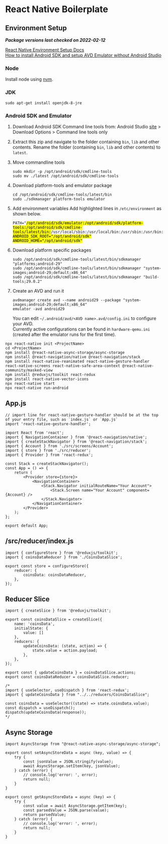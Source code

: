 # React Native Boilerplate

## Environment Setup

**_Package versions last checked on 2022-02-12_**

[React Native Environment Setup Docs](https://reactnative.dev/docs/environment-setup)\
[How to install Android SDK and setup AVD Emulator without Android Studio](https://medium.com/michael-wallace/how-to-install-android-sdk-and-setup-avd-emulator-without-android-studio-aeb55c014264)

### Node

Install node using [nvm](https://github.com/nvm-sh/nvm#installing-and-updating).

### JDK

```
sudo apt-get install openjdk-8-jre
```

### Android SDK and Emulator

1. Download Android SDK Command line tools from: Android Studio [site](https://developer.android.com/studio) > Download Options > Command line tools only
2. Extract this zip and navigate to the folder containing `bin`, `lib` and other contents. Rename the folder (containing `bin`, `lib` and other contents) to `latest`.
3. Move commandline tools

    ```
    sudo mkdir -p /opt/android/sdk/cmdline-tools
    sudo mv ./latest /opt/android/sdk/cmdline-tools
    ```

4. Download platform-tools and emulator package

    ```
    cd /opt/android/sdk/cmdline-tools/latest/bin
    sudo ./sdkmanager platform-tools emulator
    ```

5. Add environment variables
   Add highlighted lines in `/etc/environment` as shown below.
   <code><pre>PATH="<mark>/opt/android/sdk/emulator:/opt/android/sdk/platform-tools:/opt/android/sdk/cmdline-tools/latest/bin:</mark>/usr/local/sbin:/usr/local/bin:/usr/sbin:/usr/bin:/sbin:/bin:/usr/games:/usr/local/games:/snap/bin"
   <mark>ANDROID_SDK_ROOT="/opt/android/sdk"</mark>
   <mark>ANDROID_HOME="/opt/android/sdk"</mark></pre></code>

6. Download platform specific packages
    ```
    sudo /opt/android/sdk/cmdline-tools/latest/bin/sdkmanager "platforms;android-29"
    sudo /opt/android/sdk/cmdline-tools/latest/bin/sdkmanager "system-images;android-29;default;x86_64"
    sudo /opt/android/sdk/cmdline-tools/latest/bin/sdkmanager "build-tools;29.0.2"
    ```
7. Create an AVD and run it

    ```
    avdmanager create avd --name android29 --package "system-images;android-29;default;x86_64"
    emulator -avd android29
    ```

    You can edit `~/.android/avd/<AVD name>.avd/config.ini` to configure your AVD.\
    Currently active configurations can be found in `hardware-qemu.ini` (created after the emulator runs for the first time).

```
npx react-native init <ProjectName>
cd <ProjectName>
npm install @react-native-async-storage/async-storage
npm install @react-navigation/native @react-navigation/stack
npm install react-native-reanimated react-native-gesture-handler react-native-screens react-native-safe-area-context @react-native-community/masked-view
npm install @reduxjs/toolkit react-redux
npm install react-native-vector-icons
npx react-native start
npx react-native run-android
```

## App.js

```
// import line for react-native-gesture-handler should be at the top of your entry file, such as `index.js` or `App.js`
import 'react-native-gesture-handler';

import React from 'react';
import { NavigationContainer } from '@react-navigation/native';
import { createStackNavigator } from '@react-navigation/stack';
import { Account } from './src/screens/Account';
import { store } from './src/reducer';
import { Provider } from 'react-redux';

const Stack = createStackNavigator();
const App = () => {
    return (
        <Provider store={store}>
            <NavigationContainer>
                <Stack.Navigator initialRouteName="Your Account">
                    <Stack.Screen name="Your Account" component={Account} />
                </Stack.Navigator>
            </NavigationContainer>
        </Provider>
    );
};

export default App;
```

## /src/reducer/index.js

```
import { configureStore } from '@reduxjs/toolkit';
import { coinsDataReducer } from './CoinsDataSlice';

export const store = configureStore({
    reducer: {
        coinsData: coinsDataReducer,
    },
});
```

## Reducer Slice

```
import { createSlice } from '@reduxjs/toolkit';

export const coinsDataSlice = createSlice({
    name: 'coinsData',
    initialState: {
        value: []
    },
    reducers: {
        updateCoinsData: (state, action) => {
            state.value = action.payload;
        },
    },
});

export const { updateCoinsData } = coinsDataSlice.actions;
export const coinsDataReducer = coinsDataSlice.reducer;

/*
import { useSelector, useDispatch } from 'react-redux';
import { updateCoinsData } from "../../reducers/CoinsDataSlice";

const coinsData = useSelector((state) => state.coinsData.value);
const dispatch = useDispatch();
dispatch(updateCoinsData(response));
*/
```

## Async Storage

```
import AsyncStorage from "@react-native-async-storage/async-storage";

export const setAsyncStoreData = async (key, value) => {
    try {
        const jsonValue = JSON.stringify(value);
        await AsyncStorage.setItem(key, jsonValue);
    } catch (error) {
        // console.log('error: ', error);
        return null;
    }
}

export const getAsyncStoreData = async (key) => {
    try {
        const value = await AsyncStorage.getItem(key);
        const parsedValue = JSON.parse(value);
        return parsedValue;
    } catch (error) {
        // console.log('error: ', error);
        return null;
    }
}
```
